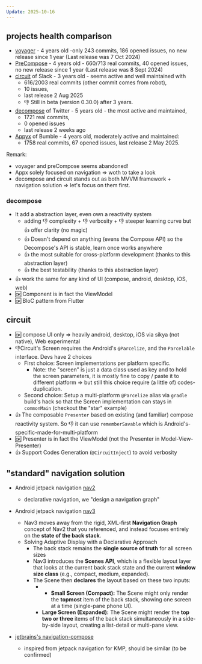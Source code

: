 ```yaml
---
Update: 2025-10-16
---
```


## projects health comparison
* [voyager](https://github.com/adrielcafe/voyager) - 4 years old -only 243 commits, 186 opened issues, no new release since 1 year (Last release was 7 Oct 2024)
* [PreCompose](https://github.com/Tlaster/PreCompose)  - 4 years old - 660/713 real commits, 40 opened issues, no new release since 1 year (Last release was 8 Sept 2024)
* [circuit](https://slackhq.github.io/circuit/navigation/) of Slack - 3 years old - seems active and well maintained with 
	* 616/2003 real commits (other commit comes from robot), 
	* 10 issues,  
	* last release 2 Aug 2025
	* 👎 Still in beta (version 0.30.0) after 3 years.
* [decompose](https://github.com/arkivanov/Decompose) of Twitter - 5 years old - the most active and maintained, 
	* 1721 real commits, 
	* 0 opened issues
	* last release 2 weeks ago
* [Appyx](https://bumble-tech.github.io/appyx/faq/) of Bumble - 4 years old, moderately active and maintained: 
  	* 1758 real commits, 67 opened issues, last release 2 May 2025.

Remark:
* voyager and preCompose seems abandoned!
* Appx solely focused on navigation => woth to take a look
* decompose and circuit stands out as both MVVM framework + navigation solution => let's focus on them first.

### decompose
* It add a abstraction layer, even own a reactivity system 
	* adding 👎 complexity + 👎 verbosity + 👎 steeper learning curve but 👍 offer clarity (no magic)
	* 👍 Doesn't depend on anything (evens the Compose API) so the Decompose's API is stable, learn once works anywhere
	* 👍 the most suitable for cross-platform development (thanks to this abstraction layer)
	* 👍 the best testability (thanks to this abstraction layer)
* 👍 work the same for any kind of UI (compose, android, desktop, iOS, web)
* 🆗 Component is in fact the ViewModel
* 🆗 BloC pattern from Flutter
 
## circuit	
* 🆗 compose UI only => heavily android, desktop, iOS via sikya (not native), Web experimental
* 👎Circuit's Screen requires the Android's `@Parcelize`, and the `Parcelable` interface. Devs have 2 choices
	* First choice: Screen implementations per platform specific.
		* Note: the "screen" is just a data class used as key and to hold the screen parameters, it is mostly fine to copy / paste it to different platform => but still this choice require (a little of) codes-duplication.
	* Second choice: Setup a multi-platform `@Parcelize` alias via `gradle` build's hack so that the Screen implementation can stays in `commonMain` (checkout the "star" example)
* 👍 The composable `Presenter` based on existing (and familiar) compose reactivity system. So 👎 it can use `rememberSavable` which is Android's-specific-made-for-multi-platform
* 🆗 Presenter is in fact the ViewModel (not the Presenter in Model-View-Presenter)
* 👍 Support Codes Generation (`@CircuitInject`) to avoid verbosity

## "standard" navigation solution
* Android jetpack navigation [nav2](https://developer.android.com/guide/navigation/design#compose)
	* declarative navigation, we "design a navigation graph"  
	
* Android jetpack navigation [nav3](https://android-developers.googleblog.com/2025/05/announcing-jetpack-navigation-3-for-compose.html)
	* Nav3 moves away from the rigid, XML-first **Navigation Graph** concept of Nav2 that you referenced, and instead focuses entirely on the **state of the back stack**.
	* Solving Adaptive Display with a Declarative Approach
		* The back stack remains the **single source of truth** for all screen sizes
		* Nav3 introduces the **Scenes API**, which is a flexible layout layer that looks at the current back stack state and the current **window size class** (e.g., compact, medium, expanded).
		* The Scene then **declares** the layout based on these two inputs:
			* - **Small Screen (Compact):** The Scene might only render the **topmost** item of the back stack, showing one screen at a time (single-pane phone UI).
			* **Large Screen (Expanded):** The Scene might render the **top two or three** items of the back stack simultaneously in a side-by-side layout, creating a list-detail or multi-pane view.
* [jetbrains's navigation-compose](https://www.jetbrains.com/help/kotlin-multiplatform-dev/compose-navigation.html#alternative-navigation-solutions) 
	* inspired from jetpack navigation for KMP, should be similar (to be confirmed)

